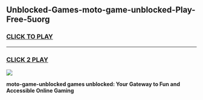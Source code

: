 
## Unblocked-Games-moto-game-unblocked-Play-Free-5uorg
<h3>
<a href="https://premium76.site?title=moto-game-unblocked&ref=18A1">CLICK TO PLAY</a></h3>
<hr>

<h3>
<a href="https://premium76.site?title=moto-game-unblocked&ref=18A1">CLICK 2 PLAY</a>
  
</h3>

<a href="https://premium76.site?title=moto-game-unblocked&ref=18A1"><img src="https://clearcache.store/games.png"></a>


**moto-game-unblocked games unblocked: Your Gateway to Fun and Accessible Online Gaming**
